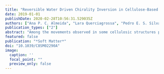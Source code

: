 ```yaml
---
title: "Reversible Water Driven Chirality Inversion in Cellulose-Based Helices Isolated from emphErodium Awns"
date: 2019-01-01
publishDate: 2020-02-28T10:56:31.529035Z
authors: ["Ana P. C. Almeida", "Lara Querciagrossa", "Pedro E. S. Silva", "Filipa Gonçalves", "João P. Canejo", "Pedro L. Almeida", "Maria Helena Godinho", "Claudio Zannoni"]
publication_types: ["2"]
abstract: "Among the movements observed in some cellulosic structures produced by plants are those that involve the dispersion and burial of seeds, as for example in Erodium from the Geraniaceae plant family. Here we report on a simple and efficient strategy to isolate and tune cellulose-based hygroscopic responsive materials from Erodium awns’ dead tissues. The stimuli-responsive material isolated forms left-handed (L) or right-handed (R) helical birefringent transparent ribbons in the wet state that reversibly change to R helices when the material dries. The humidity-driven motion of dead tissues is most likely due to a composite material made of cellulose networks of fibrils imprinted by the plant at the nanoscale, which reinforces a soft wall polysaccharide matrix. The inversion of the handedness is explained using computational simulations considering filaments that contract and expand asymmetrically. The awns of Erodium are known to present hygroscopic movements, forming R helices in the dry state, but the possibility of actuating chirality via humidity suggests that these cellulose-based skeletons, which do not require complicated lithography and intricate deposition techniques, provide a diverse range of applications from intelligent textiles to micro-machines."
featured: false
publication: "*Soft Matter*"
doi: "10.1039/C8SM02290A"
image:
  caption: ''
  focal_point: ""
  preview_only: false
---
```


